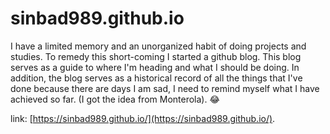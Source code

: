 # sinbad989.github.io

I have a limited memory and an unorganized habit of doing projects and studies. To remedy this short-coming I started a github blog. This blog serves as a guide to where I'm heading and what I should be doing. In addition, the blog serves as a historical record of all the things that I've done because there are days I am sad, I need to remind myself what I have achieved so far. (I got the idea from Monterola). 😂 

link: [https://sinbad989.github.io/](https://sinbad989.github.io/). 




